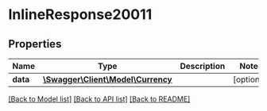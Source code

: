 # InlineResponse20011

## Properties
Name | Type | Description | Notes
------------ | ------------- | ------------- | -------------
**data** | [**\Swagger\Client\Model\Currency**](Currency.md) |  | [optional] 

[[Back to Model list]](../../README.md#documentation-for-models) [[Back to API list]](../../README.md#documentation-for-api-endpoints) [[Back to README]](../../README.md)


